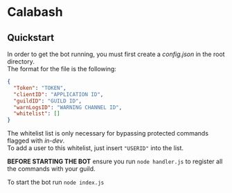 # Calabash

## Quickstart
In order to get the bot running, you must first create a *config.json* in the root directory.  
The format for the file is the following:  
```json 
{
  "Token": "TOKEN",
  "clientID": "APPLICATION ID",
  "guildID": "GUILD ID",
  "warnLogsID": "WARNING CHANNEL ID",
  "whitelist": []
}
```
The whitelist list is only necessary for bypassing protected commands flagged with *in-dev*.  
To add a user to this whitelist, just insert ``"USERID"`` into the list.  

**BEFORE STARTING THE BOT** ensure you run ``node handler.js`` to register all the commands with your guild.  

To start the bot run ``node index.js``